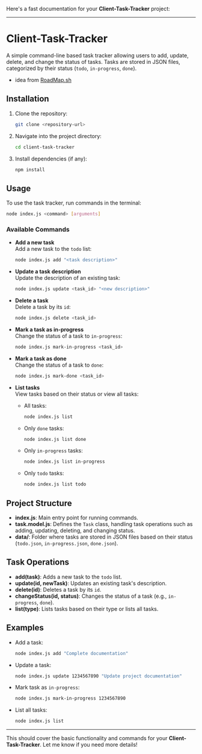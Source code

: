 Here's a fast documentation for your **Client-Task-Tracker** project:

---

# Client-Task-Tracker

A simple command-line based task tracker allowing users to add, update, delete, and change the status of tasks. Tasks are stored in JSON files, categorized by their status (`todo`, `in-progress`, `done`).
- idea from [RoadMap.sh](https://roadmap.sh/projects/task-tracker)

## Installation

1. Clone the repository:
   ```bash
   git clone <repository-url>
   ```

2. Navigate into the project directory:
   ```bash
   cd client-task-tracker
   ```

3. Install dependencies (if any):
   ```bash
   npm install
   ```

## Usage

To use the task tracker, run commands in the terminal:

```bash
node index.js <command> [arguments]
```

### Available Commands

- **Add a new task**  
  Add a new task to the `todo` list:
  ```bash
  node index.js add "<task description>"
  ```

- **Update a task description**  
  Update the description of an existing task:
  ```bash
  node index.js update <task_id> "<new description>"
  ```

- **Delete a task**  
  Delete a task by its `id`:
  ```bash
  node index.js delete <task_id>
  ```

- **Mark a task as in-progress**  
  Change the status of a task to `in-progress`:
  ```bash
  node index.js mark-in-progress <task_id>
  ```

- **Mark a task as done**  
  Change the status of a task to `done`:
  ```bash
  node index.js mark-done <task_id>
  ```

- **List tasks**  
  View tasks based on their status or view all tasks:
  - All tasks:
    ```bash
    node index.js list
    ```
  - Only `done` tasks:
    ```bash
    node index.js list done
    ```
  - Only `in-progress` tasks:
    ```bash
    node index.js list in-progress
    ```
  - Only `todo` tasks:
    ```bash
    node index.js list todo
    ```

## Project Structure

- **index.js**: Main entry point for running commands.
- **task.model.js**: Defines the `Task` class, handling task operations such as adding, updating, deleting, and changing status.
- **data/**: Folder where tasks are stored in JSON files based on their status (`todo.json`, `in-progress.json`, `done.json`).

## Task Operations

- **add(task)**: Adds a new task to the `todo` list.
- **update(id, newTask)**: Updates an existing task's description.
- **delete(id)**: Deletes a task by its `id`.
- **changeStatus(id, status)**: Changes the status of a task (e.g., `in-progress`, `done`).
- **list(type)**: Lists tasks based on their type or lists all tasks.

## Examples

- Add a task:
  ```bash
  node index.js add "Complete documentation"
  ```

- Update a task:
  ```bash
  node index.js update 1234567890 "Update project documentation"
  ```

- Mark task as `in-progress`:
  ```bash
  node index.js mark-in-progress 1234567890
  ```

- List all tasks:
  ```bash
  node index.js list
  ```

---

This should cover the basic functionality and commands for your **Client-Task-Tracker**. Let me know if you need more details!